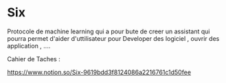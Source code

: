 # Six 

Protocole de machine learning qui a pour bute de creer un assistant qui pourra permet d'aider d'uttilisateur pour Developer des logiciel , ouvrir des application , .... 

Cahier de Taches : 

https://www.notion.so/Six-9619bdd3f8124086a2216761c1d50fee
